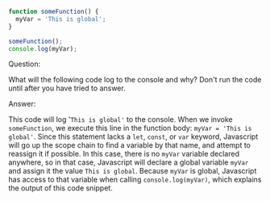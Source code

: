 ```Javascript
function someFunction() {
  myVar = 'This is global';
}

someFunction();
console.log(myVar);
```

Question:

What will the following code log to the console and why? Don't run the code
until after you have tried to answer.

Answer:

This code will log '`This is global'` to the console. When we invoke
`someFunction`, we execute this line in the function body: `myVar = 'This is
global'`. Since this statement lacks a `let`, `const`, or `var` keyword,
Javascript will go up the scope chain to find a variable by that name, and
attempt to reassign it if possible. In this case, there is no `myVar` variable
declared anywhere, so in that case, Javascript will declare a global variable
`myVar` and assign it the value `This is global`. Because `myVar` is global,
Javascript has access to that variable when calling `console.log(myVar)`, which
explains the output of this code snippet.